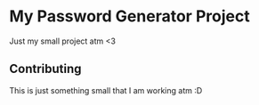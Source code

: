 # My Password Generator Project

Just my small project atm <3

## Contributing

This is just something small that I am working atm :D